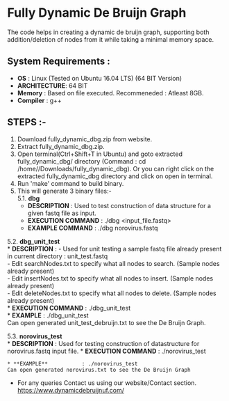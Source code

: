 # Fully Dynamic De Bruijn Graph
The code helps in creating a dynamic de bruijn graph, supporting both addition/deletion of nodes from it while taking a minimal memory space.
## System Requirements :

* **OS**          : Linux (Tested on Ubuntu 16.04 LTS) (64 BIT Version)
* **ARCHITECTURE**: 64 BIT  
* **Memory**      : Based on file executed. Recommeneded : Atleast 8GB.
* **Compiler**    : g++
## STEPS :-
1. Download fully_dynamic_dbg.zip from website.
2. Extract fully_dynamic_dbg.zip.
3. Open terminal(Ctrl+Shift+T in Ubuntu) and goto extracted fully_dynamic_dbg/ directory (Command : cd /home/<username>/Downloads/fully_dynamic_dbg). Or you can right click on the extracted   fully_dynamic_dbg directory and click on open in terminal.
4. Run 'make' command to build binary.
5. This will generate 3 binary files:-  
  5.1. **dbg**  
    * **DESCRIPTION**       : Used to test construction of data structure for a given fastq file as input.  
    * **EXECUTION COMMAND** : ./dbg <input_file.fastq>  
    * **EXAMPLE COMMAND**   : ./dbg norovirus.fastq  


  5.2. **dbg_unit_test**  
    * **DESCRIPTION** 	    :
      - Used for unit testing a sample fastq file already present in current directory : unit_test.fastq  
      - Edit searchNodes.txt to specify what all nodes to search. (Sample nodes already present)  
      - Edit insertNodes.txt to specify what all nodes to insert. (Sample nodes already present)  
      - Edit deleteNodes.txt to specify what all nodes to delete. (Sample nodes already present)  
    * **EXECUTION COMMAND** : ./dbg_unit_test  
    * **EXAMPLE**           : ./dbg_unit_test  
    Can open generated unit_test_debruijn.txt to see the De Bruijn Graph.
  
  5.3. **norovirus_test**  
    * **DESCRIPTION** : Used for testing construction of datastructure for norovirus.fastq input file.
    * **EXECUTION COMMAND** : ./norovirus_test  
    
    * **EXAMPLE**           : ./norovirus_test  
    Can open generated norovirus.txt to see the De Bruijn Graph

* For any queries Contact us using our website/Contact section.
   https://www.dynamicdebruijnuf.com/